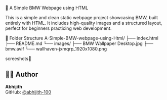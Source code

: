  🚗 A Simple BMW Webpage using HTML

This is a simple and clean static webpage project showcasing BMW, built entirely with HTML. It includes high-quality images and a structured layout, perfect for beginners practicing web development.


📁 Folder Structure
A-Simple-BMW-webpage-using-Html/
├── index.html
├── README.md
└── images/
├── BMW Wallpaper Desktop.jpg
├── bmw.avif
└── wallhaven-jxmqrp_1920x1080.png



screeshots📸



## 👨‍💻 Author

**Abhijith**  
GitHub: [@abhijith-100](https://github.com/abhijith-100)
